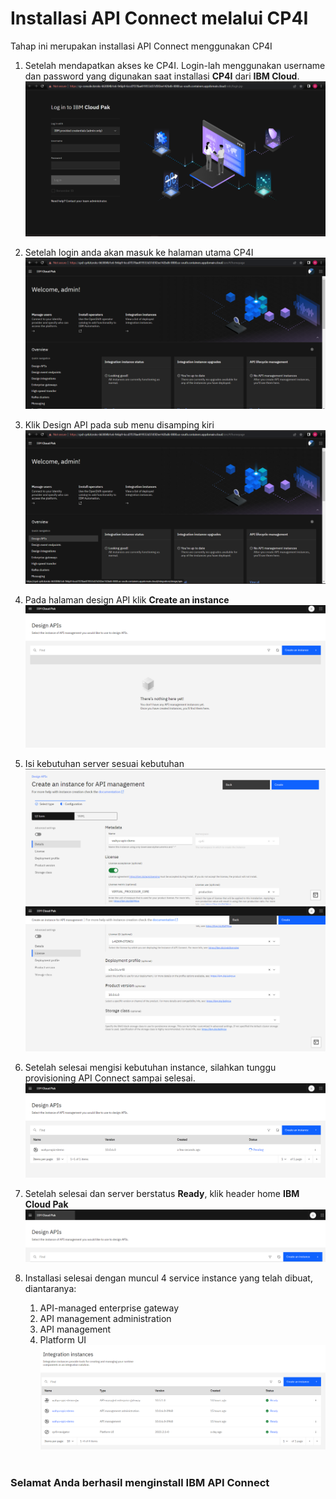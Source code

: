# Installasi API Connect melalui CP4I
Tahap ini merupakan installasi API Connect menggunakan CP4I
1. Setelah mendapatkan akses ke CP4I. Login-lah menggunakan username dan password yang digunakan saat installasi **CP4I** dari **IBM Cloud**.
![](images/preparation-16.png)
2. Setelah login anda akan masuk ke halaman utama CP4I
![](images/preparation-17.png)
3. Klik Design API pada sub menu disamping kiri
![](images/preparation-18.png)
4. Pada halaman design API klik **Create an instance** 
![](images/preparation-19.png)
5. Isi kebutuhan server sesuai kebutuhan
![](images/preparation-20.png)
![](images/preparation-21.png)
6. Setelah selesai mengisi kebutuhan instance, silahkan tunggu provisioning API Connect sampai selesai.
![](images/preparation-22.png)
7. Setelah selesai dan server berstatus **Ready**, klik header home **IBM Cloud Pak**
![](images/preparation-23.png)
8. Installasi selesai dengan muncul 4 service instance yang telah dibuat, diantaranya:
    
    1. API-managed enterprise gateway
    2. API management administration
    3. API management
    4. Platform UI
![](images/preparation-24.png)

#

### Selamat Anda berhasil menginstall IBM API Connect